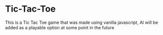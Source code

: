 # Tic-Tac-Toe
This is a Tic Tac Toe game that was made using vanilla javascript, AI will be added as a playable option at some point in the future
